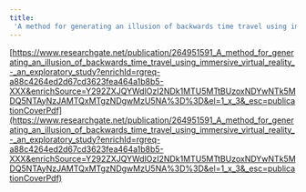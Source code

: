 ```yaml
---
title:
 'A method for generating an illusion of backwards time travel using immersive virtual reality - an exploratory study'
---
```


[https://www.researchgate.net/publication/264951591_A_method_for_generating_an_illusion_of_backwards_time_travel_using_immersive_virtual_reality_-_an_exploratory_study?enrichId=rgreq-a88c4264ed2d67cd3623fea464a1b8b5-XXX&enrichSource=Y292ZXJQYWdlOzI2NDk1MTU5MTtBUzoxNDYwNTk5MDQ5NTAyNzJAMTQxMTgzNDgwMzU5NA%3D%3D&el=1_x_3&_esc=publicationCoverPdf](https://www.researchgate.net/publication/264951591_A_method_for_generating_an_illusion_of_backwards_time_travel_using_immersive_virtual_reality_-_an_exploratory_study?enrichId=rgreq-a88c4264ed2d67cd3623fea464a1b8b5-XXX&enrichSource=Y292ZXJQYWdlOzI2NDk1MTU5MTtBUzoxNDYwNTk5MDQ5NTAyNzJAMTQxMTgzNDgwMzU5NA%3D%3D&el=1_x_3&_esc=publicationCoverPdf)